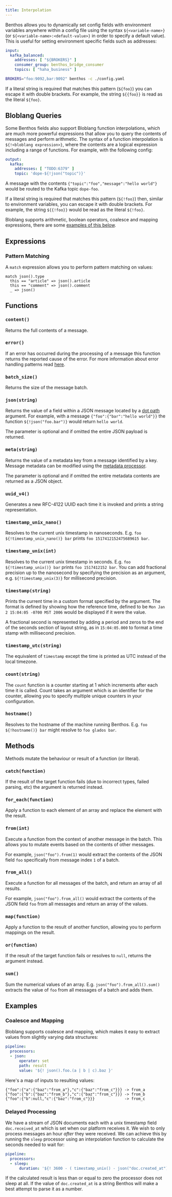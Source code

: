 ```yaml
---
title: Interpolation
---
```


Benthos allows you to dynamically set config fields with environment variables anywhere within a config file using the syntax `${<variable-name>}` (or `${<variable-name>:<default-value>}` in order to specify a default value). This is useful for setting environment specific fields such as addresses:

```yaml
input:
  kafka_balanced:
    addresses: [ "${BROKERS}" ]
    consumer_group: benthos_bridge_consumer
    topics: [ "haha_business" ]
```

```sh
BROKERS="foo:9092,bar:9092" benthos -c ./config.yaml
```

If a literal string is required that matches this pattern (`${foo}`) you can escape it with double brackets. For example, the string `${{foo}}` is read as the literal `${foo}`.

## Bloblang Queries

Some Benthos fields also support Bloblang function interpolations, which are much more powerful expressions that allow you to query the contents of messages and perform arithmetic. The syntax of a function interpolation is `${!<bloblang expression>}`, where the contents are a logical expression including a range of functions. For example, with the following config:

```yaml
output:
  kafka:
    addresses: [ "TODO:6379" ]
    topic: 'dope-${!json("topic")}'
```

A message with the contents `{"topic":"foo","message":"hello world"}` would be routed to the Kafka topic `dope-foo`.

If a literal string is required that matches this pattern (`${!foo}`) then, similar to environment variables, you can escape it with double brackets. For example, the string `${{!foo}}` would be read as the literal `${!foo}`.

Bloblang supports arithmetic, boolean operators, coalesce and mapping expressions, there are some [examples of this below](#examples).

## Expressions

### Pattern Matching

A `match` expression allows you to perform pattern matching on values:

```
match json().type
  this == "article" => json().article
  this == "comment" => json().comment
  _ => json()
```

## Functions

### `content()`

Returns the full contents of a message.

### `error()`

If an error has occurred during the processing of a message this function returns the reported cause of the error. For more information about error
handling patterns read [here][error_handling].

### `batch_size()`

Returns the size of the message batch.

### `json(string)`

Returns the value of a field within a JSON message located by a [dot path][field_paths] argument. For example, with a message `{"foo":{"bar":"hello world"}}` the function `${!json("foo.bar")}` would return `hello world`.

The parameter is optional and if omitted the entire JSON payload is returned.

### `meta(string)`

Returns the value of a metadata key from a message identified by a key. Message metadata can be modified using the [metadata processor][meta_proc].

The parameter is optional and if omitted the entire metadata contents are returned as a JSON object.

### `uuid_v4()`

Generates a new RFC-4122 UUID each time it is invoked and prints a string representation.

### `timestamp_unix_nano()`

Resolves to the current unix timestamp in nanoseconds. E.g. `foo ${!timestamp_unix_nano()} bar` prints `foo 1517412152475689615 bar`.

### `timestamp_unix(int)`

Resolves to the current unix timestamp in seconds. E.g. `foo ${!timestamp_unix()} bar` prints `foo 1517412152 bar`. You can add fractional precision up to the nanosecond by specifying the precision as an argument, e.g. `${!timestamp_unix(3)}` for millisecond precision.

### `timestamp(string)`

Prints the current time in a custom format specified by the argument. The format is defined by showing how the reference time, defined to be
`Mon Jan 2 15:04:05 -0700 MST 2006` would be displayed if it were the value.

A fractional second is represented by adding a period and zeros to the end of the seconds section of layout string, as in `15:04:05.000` to format a time stamp with millisecond precision.

### `timestamp_utc(string)`

The equivalent of `timestamp` except the time is printed as UTC instead of the local timezone.

### `count(string)`

The `count` function is a counter starting at 1 which increments after each time it is called. Count takes an argument which is an identifier for the counter, allowing you to specify multiple unique counters in your configuration.

### `hostname()`

Resolves to the hostname of the machine running Benthos. E.g. `foo ${!hostname()} bar` might resolve to `foo glados bar`.

## Methods

Methods mutate the behaviour or result of a function (or literal).

### `catch(function)`

If the result of the target function fails (due to incorrect types, failed parsing, etc) the argument is returned instead.

### `for_each(function)`

Apply a function to each element of an array and replace the element with the result.

### `from(int)`

Execute a function from the context of another message in the batch. This allows you to mutate events based on the contents of other messages.

For example, `json("foo").from(1)` would extract the contents of the JSON field `foo` specifically from message index `1` of a batch.

### `from_all()`

Execute a function for all messages of the batch, and return an array of all results.

For example, `json("foo").from_all()` would extract the contents of the JSON field `foo` from all messages and return an array of the values.

### `map(function)`

Apply a function to the result of another function, allowing you to perform mappings on the result.

### `or(function)`

If the result of the target function fails or resolves to `null`, returns the argument instead.

### `sum()`

Sum the numerical values of an array. E.g. `json("foo").from_all().sum()` extracts the value of `foo` from all messages of a batch and adds them.

## Examples

### Coalesce and Mapping

Bloblang supports coalesce and mapping, which makes it easy to extract values from slightly varying data structures:

```yaml
pipeline:
  processors:
  - json:
      operator: set
      path: result
      value: '${! json().foo.(a | b | c).baz }'
```

Here's a map of inputs to resulting values:

```
{"foo":{"a":{"baz":"from_a"},"c":{"baz":"from_c"}}} -> from_a
{"foo":{"b":{"baz":"from_b"},"c":{"baz":"from_c"}}} -> from_b
{"foo":{"b":null,"c":{"baz":"from_c"}}}             -> from_c
```

### Delayed Processing

We have a stream of JSON documents each with a unix timestamp field `doc.received_at` which is set when our platform receives it. We wish to only process messages an hour _after_ they were received. We can achieve this by running the `sleep` processor using an interpolation function to calculate the seconds needed to wait for:

```yaml
pipeline:
  processors:
  - sleep:
      duration: '${! 3600 - ( timestamp_unix() - json("doc.created_at") ) }s'
```

If the calculated result is less than or equal to zero the processor does not sleep at all. If the value of `doc.created_at` is a string Benthos will make a best attempt to parse it as a number.

[env_var_config]: https://github.com/Jeffail/benthos/blob/master/config/env/default.yaml
[error_handling]: /docs/configuration/error_handling
[field_paths]: /docs/configuration/field_paths
[meta_proc]: /docs/components/processors/metadata